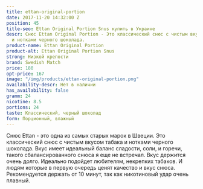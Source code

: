 ```yaml
---
title: ettan-original-portion
date: 2017-11-20 14:32:00 Z
position: 45
title-seo: Ettan Original Portion Snus купить в Украине
descr: Снюс Ettan Original Portion - Это классический снюс с чистым вкусом табака
  и нотками черного шоколада.
product-name: Ettan Original Portion
product-alt: Ettan Original Portion Snus
strong: Низкой крепости
brand: Swedish Match
price: 180
opt-price: 167
image: "/img/products/ettan-original-portion.png"
availability-descr: Нет в наличии
has_availability: false
gramm: 24
nicotine: 8.5
portions: 24
taste: Классический, черный шоколад
form: Порционный, влажный
---
```


Снюс Ettan - это одна из самых старых марок в Швеции.
Это классический снюс с чистым вкусом табака и нотками черного шоколада. Вкус имеет идеальный баланс сладости, соли, и горечи, такого сбалансированного снюса я еще не встречал. Вкус держится очень долго.
Идеально подойдет любителям, некрепких табаков. И людям которые в первую очередь ценят качество и вкус снюса.
Рекомендуется держать от 10 минут, так как никотиновый удар очень плавный.